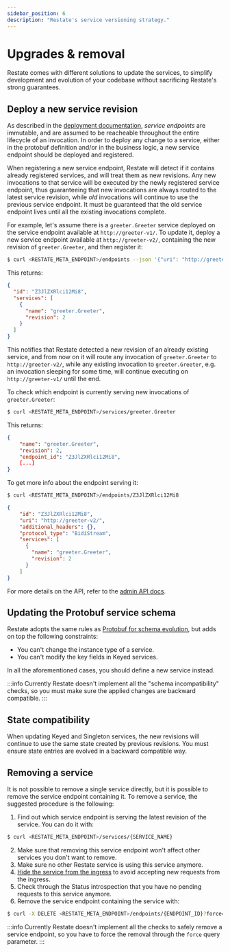 ```yaml
---
sidebar_position: 6
description: "Restate's service versioning strategy."
---
```


# Upgrades & removal

Restate comes with different solutions to update the services, to simplify development and evolution of your codebase without sacrificing Restate's strong guarantees.

## Deploy a new service revision

As described in the [deployment documentation](/services/deployment/general), *service endpoints* are immutable, and are assumed to be reacheable throughout the entire lifecycle of an invocation. In order to deploy any change to a service, either in the protobuf definition and/or in the business logic, a new service endpoint should be deployed and registered.

When registering a new service endpoint, Restate will detect if it contains already registered services, and will treat them as new revisions. Any new invocations to that service will be executed by the newly registered service endpoint, thus guaranteeing that new invocations are always routed to the latest service revision, while *old* invocations will continue to use the previous service endpoint. It must be guaranteed that the old service endpoint lives until all the existing invocations complete.

For example, let's assume there is a `greeter.Greeter` service deployed on the service endpoint available at `http://greeter-v1/`. To update it, deploy a new service endpoint available at `http://greeter-v2/`, containing the new revision of `greeter.Greeter`, and then register it:

```bash
$ curl <RESTATE_META_ENDPOINT>/endpoints --json '{"uri": "http://greeter-v2/"}'
```

This returns:

```json
{
  "id": "Z3JlZXRlci12Mi8",
  "services": [
    {
      "name": "greeter.Greeter",
      "revision": 2
    }
  ]
}
```

This notifies that Restate detected a new revision of an already existing service, and from now on it will route any invocation of `greeter.Greeter` to `http://greeter-v2/`, while any existing invocation to `greeter.Greeter`, e.g. an invocation sleeping for some time, will continue executing on `http://greeter-v1/` until the end.

To check which endpoint is currently serving new invocations of `greeter.Greeter`:

```bash
$ curl <RESTATE_META_ENDPOINT>/services/greeter.Greeter
```

This returns:

```json
{
    "name": "greeter.Greeter",
    "revision": 2,
    "endpoint_id": "Z3JlZXRlci12Mi8",
    [...]
}
```

To get more info about the endpoint serving it:

```bash
$ curl <RESTATE_META_ENDPOINT>/endpoints/Z3JlZXRlci12Mi8
```

```json
{
    "id": "Z3JlZXRlci12Mi8",
    "uri": "http://greeter-v2/",
    "additional_headers": {},
    "protocol_type": "BidiStream",
    "services": [
      {
        "name": "greeter.Greeter",
        "revision": 2
      }
    ]
}
```

For more details on the API, refer to the [admin API docs](/references/admin-api#tag/service_endpoint/operation/create_service_endpoint).

## Updating the Protobuf service schema

Restate adopts the same rules as [Protobuf for schema evolution](https://protobuf.dev/programming-guides/dos-donts/), but adds on top the following constraints:

* You can't change the instance type of a service.
* You can't modify the key fields in Keyed services.

In all the aforementioned cases, you should define a new service instead.

:::info
Currently Restate doesn't implement all the "schema incompatibility" checks, so you must make sure the applied changes are backward compatible.
:::

## State compatibility

When updating Keyed and Singleton services, the new revisions will continue to use the same state created by previous revisions. You must ensure state entries are evolved in a backward compatible way.

## Removing a service

It is not possible to remove a single service directly, but it is possible to remove the service endpoint containing it. To remove a service, the suggested procedure is the following:

1. Find out which service endpoint is serving the latest revision of the service. You can do it with:

```bash
$ curl <RESTATE_META_ENDPOINT>/services/{SERVICE_NAME}
```

2. Make sure that removing this service endpoint won't affect other services you don't want to remove.
3. Make sure no other Restate service is using this service anymore.
4. [Hide the service from the ingress](/services/invocation#hiding-services-from-the-ingress) to avoid accepting new requests from the ingress.
5. Check through the Status introspection that you have no pending requests to this service anymore.
6. Remove the service endpoint containing the service with:

```bash
$ curl -X DELETE <RESTATE_META_ENDPOINT>/endpoints/{ENDPOINT_ID}?force=true
```

:::info
Currently Restate doesn't implement all the checks to safely remove a service endpoint, so you have to force the removal through the `force` query parameter.
:::
